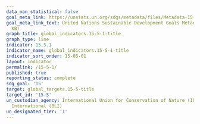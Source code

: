 ```yaml
---
data_non_statistical: false
goal_meta_link: https://unstats.un.org/sdgs/metadata/files/Metadata-15-05-01.pdf
goal_meta_link_text: United Nations Sustainable Development Goals Metadata (PDF 440
  KB)
graph_title: global_indicators.15-5-1-title
graph_type: line
indicator: 15.5.1
indicator_name: global_indicators.15-5-1-title
indicator_sort_order: 15-05-01
layout: indicator
permalink: /15-5-1/
published: true
reporting_status: complete
sdg_goal: '15'
target: global_targets.15-5-title
target_id: '15.5'
un_custodian_agency: International Union for Conservation of Nature (IUCN) BirdLife
  International (BLI)
un_designated_tier: '1'
---
```

